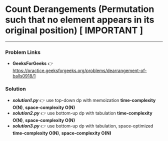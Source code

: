 # Count Derangements (Permutation such that no element appears in its original position) [ IMPORTANT ]

---

### Problem Links
- **__GeeksForGeeks__** :point_right: https://practice.geeksforgeeks.org/problems/dearrangement-of-balls0918/1

### Solution
- **_solution1.py_** :point_right: use top-down dp with memoization **time-complexity O(N)**, **space-complexity O(N)**
- **_solution2.py_** :point_right: use bottom-up dp with tabulation **time-complexity O(N)**, **space-complexity O(N)**
- **_solution3.py_** :point_right: use bottom-up dp with tabulation, space-optimized **time-complexity O(N)**, **space-complexity O(N)**
